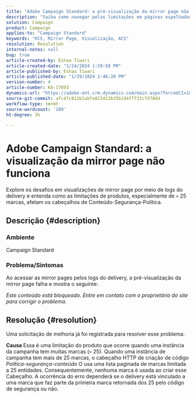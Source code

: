 ```yaml
---
title: "Adobe Campaign Standard: a pré-visualização da mirror page não funciona"
description: "Saiba como navegar pelas limitações em páginas espelhadas ao acessar logs do delivery."
solution: Campaign
product: Campaign
applies-to: "Campaign Standard"
keywords: "KCS, Mirror Page, Visualização, ACS"
resolution: Resolution
internal-notes: null
bug: true
article-created-by: Eshaa Tiwari
article-created-date: "1/24/2024 1:59:58 PM"
article-published-by: Eshaa Tiwari
article-published-date: "1/29/2024 2:46:20 PM"
version-number: 4
article-number: KA-17893
dynamics-url: "https://adobe-ent.crm.dynamics.com/main.aspx?forceUCI=1&pagetype=entityrecord&etn=knowledgearticle&id=94fe50d8-c0ba-ee11-a569-6045bd006268"
source-git-commit: afc47c812b2abfa023413b35b194ff732c7d78d4
workflow-type: tm+mt
source-wordcount: '189'
ht-degree: 3%

---
```


# Adobe Campaign Standard: a visualização da mirror page não funciona


Explore os desafios em visualizações de mirror page por meio de logs do delivery e entenda como as limitações de produtos, especialmente de `>` 25 marcas, afetam os cabeçalhos de Conteúdo-Segurança-Política.

## Descrição {#description}


### <b>Ambiente</b>

Campaign Standard



### <b>Problema/Sintomas</b>

Ao acessar as mirror pages pelos logs do delivery, a pré-visualização da mirror page falha e mostra o seguinte:

*Este conteúdo está bloqueado. Entre em contato com o proprietário do site para corrigir o problema.*


## Resolução {#resolution}


Uma solicitação de melhoria já foi registrada para resolver esse problema.


<b>Causa</b>
Essa é uma limitação do produto que ocorre quando uma instância da campanha tem muitas marcas (`>`  25). Quando uma instância de campanha tem mais de 25 marcas, o cabeçalho HTTP de criação de código *Política-segurança-conteúdo* O usa uma lista paginada de marcas limitada a 25 entidades. Consequentemente, nenhuma marca é usada ao criar esse Cabeçalho. A ocorrência do erro dependerá se o delivery está vinculado a uma marca que faz parte da primeira marca retornada dos 25 pelo código de segurança ou não.
